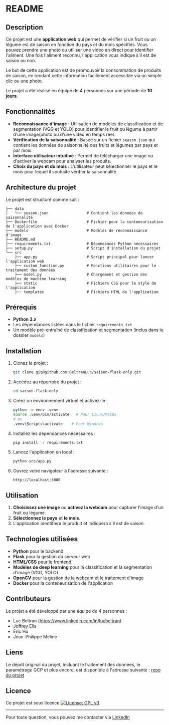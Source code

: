 
# README

## Description

Ce projet est une **application web** qui permet de vérifier si un fruit ou un légume est de saison en fonction du pays et du mois spécifiés. Vous pouvez prendre une photo ou utiliser une vidéo en direct pour identifier l'aliment. Une fois l'aliment reconnu, l'application vous indique s'il est de saison ou non.

Le but de cette application est de promouvoir la consommation de produits de saison, en rendant cette information facilement accessible via un simple clic ou une photo.

Le projet a été réalisé en équipe de 4 personnes sur une période de **10 jours**.

## Fonctionnalités

- **Reconnaissance d'image** : Utilisation de modèles de classification et de segmentation (VGG et YOLO) pour identifier le fruit ou légume à partir d'une image/photo ou d'une vidéo en temps réel.
- **Vérification de la saisonnalité** : Basée sur un fichier `season.json` qui contient les données de saisonnalité des fruits et légumes par pays et par mois.
- **Interface utilisateur intuitive** : Permet de télécharger une image ou d'activer la webcam pour analyser les produits.
- **Choix du pays et du mois** : L'utilisateur peut sélectionner le pays et le mois pour lequel il souhaite vérifier la saisonnalité.

## Architecture du projet

Le projet est structuré comme suit :

```
├── data
│   └── season.json                 # Contient les données de saisonnalité
├── Dockerfile                      # Fichier pour la conteneurisation de l'application avec Docker
├── models                          # Modèles de reconnaissance d'image
├── README.md                       
├── requirements.txt                # Dépendances Python nécessaires
├── setup.py                        # Script d'installation du projet
└── src
    ├── app.py                      # Script principal pour lancer l'application web
    ├── custom_function.py          # Fonctions utilitaires pour le traitement des données
    ├── model.py                    # Chargement et gestion des modèles de machine learning
    ├── static                      # Fichiers CSS pour le style de l'application
    ├── templates                   # Fichiers HTML de l'application
```

## Prérequis

- **Python 3.x**
- Les dépendances listées dans le fichier `requirements.txt`
- Un modèle pré-entraîné de classification et segmentation (inclus dans le dossier `models`)

## Installation

1. Clonez le projet :

   ```bash
   git clone git@github.com:BeltranLuc/saison-flask-only.git
   ```

2. Accédez au répertoire du projet :

   ```bash
   cd saison-flask-only
   ```

3. Créez un environnement virtuel et activez-le :

   ```bash
   python -m venv .venv
   source .venv/bin/activate   # Pour Linux/MacOS
   # ou
   .venv\Scripts\activate    # Pour Windows
   ```

4. Installez les dépendances nécessaires :

   ```bash
   pip install -r requirements.txt
   ```

5. Lancez l'application en local :

   ```bash
   python src/app.py
   ```

6. Ouvrez votre navigateur à l'adresse suivante :

   ```
   http://localhost:5000
   ```

## Utilisation

1. **Choisissez une image** ou **activez la webcam** pour capturer l'image d'un fruit ou légume.
2. **Sélectionnez le pays** et **le mois**.
3. L'application identifiera le produit et indiquera s'il est de saison.

## Technologies utilisées

- **Python** pour le backend
- **Flask** pour la gestion du serveur web
- **HTML/CSS** pour le frontend
- **Modèles de deep learning** pour la classification et la segmentation d'image (VGG, YOLO)
- **OpenCV** pour la gestion de la webcam et le traitement d'image
- **Docker** pour la conteneurisation de l'application

## Contributeurs

Le projet a été développé par une équipe de 4 personnes :

- Luc Beltran (https://www.linkedin.com/in/lucbeltran)
- Joffrey Elis
- Eric Hu
- Jean-Philippe Meline

## Liens

Le dépôt original du projet, incluant le traitement des données, le paramétrage GCP et plus encore, est disponible à l'adresse suivante :
[repo du projet](git@github.com:M4DMojO/saison.git)


## Licence

Ce projet est sous licence [![License: GPL v3](https://img.shields.io/badge/License-GPLv3-blue.svg)](https://www.gnu.org/licenses/gpl-3.0).

---

Pour toute question, vous pouvez me contacter via [LinkedIn](https://www.linkedin.com/in/lucbeltran)
